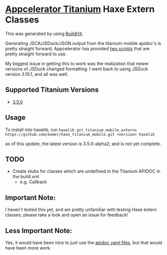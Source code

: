 # [Appcelerator Titanium](http://www.appcelerator.com/titanium/) Haxe Extern Classes

This was generated by using [BuildHX](https://github.com/jgranick/buildhx).

Generating JSCA/JSDuck/JSON output from the titanium-mobile apidoc's is pretty straight forward; Appcelerator has provided [two scripts](https://github.com/appcelerator/titanium_mobile/tree/master/apidoc) that are pretty straight forward to use.

My biggest issue in getting this to work was the realization that newer versions of JSDuck changed formatting. I went back to using JSDuck version 3.10.1, and all was well.

## Supported Titanium Versions
- [3.5.0](https://github.com/momer/haxe_titanium_mobile/releases/tag/t3.5.0v0.1)

## Usage
To install into haxelib, run `haxelib git titanium_mobile_externs https://github.com/momer/haxe_titanium_mobile.git <version> haxelib`

as of this update, the latest version is 3.5.0-alpha2; and is not yet complete.

## TODO
- Create stubs for classes which are undefined in the Titanium APIDOC in the build.xml
  - e.g. Callback

## Important Note:
I haven't tested this yet, and am pretty unfamiliar with testing Haxe extern classes; please take a look and open an issue for feedback!

## Less Important Note:
Yes, it would have been nice to just use the [apidoc yaml files](https://github.com/appcelerator/titanium_mobile/tree/master/apidoc/Titanium), but that would have been more work.
